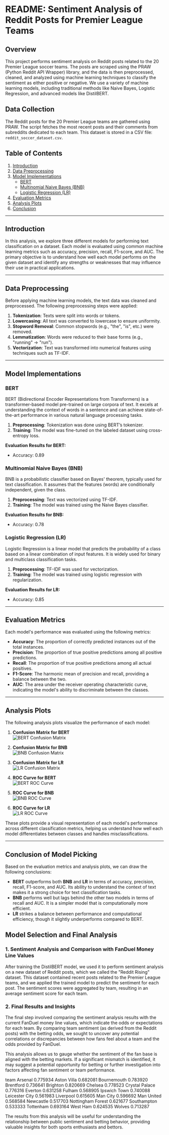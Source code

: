 # README: Sentiment Analysis of Reddit Posts for Premier League Teams

## Overview
This project performs sentiment analysis on Reddit posts related to the 20 Premier League soccer teams. The posts are scraped using the PRAW (Python Reddit API Wrapper) library, and the data is then preprocessed, cleaned, and analyzed using machine learning techniques to classify the sentiment as either positive or negative. We use a variety of machine learning models, including traditional methods like Naive Bayes, Logistic Regression, and advanced models like DistilBERT.

## Data Collection
The Reddit posts for the 20 Premier League teams are gathered using PRAW. The script fetches the most recent posts and their comments from subreddits dedicated to each team. This dataset is stored in a CSV file: `reddit_soccer_dataset.csv`.

## Table of Contents
1. [Introduction](#introduction)
2. [Data Preprocessing](#data-preprocessing)
3. [Model Implementations](#model-implementations)
   - [BERT](#bert)
   - [Multinomial Naive Bayes (BNB)](#multinomial-naive-bayes-bnb)
   - [Logistic Regression (LR)](#logistic-regression-lr)
4. [Evaluation Metrics](#evaluation-metrics)
5. [Analysis Plots](#analysis-plots)
6. [Conclusion](#conclusion)

---

## Introduction
In this analysis, we explore three different models for performing text classification on a dataset. Each model is evaluated using common machine learning metrics such as accuracy, precision, recall, F1-score, and AUC. The primary objective is to understand how well each model performs on the given dataset and identify any strengths or weaknesses that may influence their use in practical applications.

---

## Data Preprocessing
Before applying machine learning models, the text data was cleaned and preprocessed. The following preprocessing steps were applied:
1. **Tokenization**: Texts were split into words or tokens.
2. **Lowercasing**: All text was converted to lowercase to ensure uniformity.
3. **Stopword Removal**: Common stopwords (e.g., "the", "is", etc.) were removed.
4. **Lemmatization**: Words were reduced to their base forms (e.g., "running" → "run").
5. **Vectorization**: Text was transformed into numerical features using techniques such as TF-IDF.

---

## Model Implementations

### BERT
BERT (Bidirectional Encoder Representations from Transformers) is a transformer-based model pre-trained on large corpora of text. It excels at understanding the context of words in a sentence and can achieve state-of-the-art performance in various natural language processing tasks.

1. **Preprocessing**: Tokenization was done using BERT’s tokenizer.
2. **Training**: The model was fine-tuned on the labeled dataset using cross-entropy loss.

**Evaluation Results for BERT:**
- Accuracy: 0.89

### Multinomial Naive Bayes (BNB)
BNB is a probabilistic classifier based on Bayes' theorem, typically used for text classification. It assumes that the features (words) are conditionally independent, given the class.

1. **Preprocessing**: Text was vectorized using TF-IDF.
2. **Training**: The model was trained using the Naive Bayes classifier.

**Evaluation Results for BNB:**
- Accuracy: 0.78

### Logistic Regression (LR)
Logistic Regression is a linear model that predicts the probability of a class based on a linear combination of input features. It is widely used for binary and multiclass classification tasks.

1. **Preprocessing**: TF-IDF was used for vectorization.
2. **Training**: The model was trained using logistic regression with regularization.

**Evaluation Results for LR:**
- Accuracy: 0.85

---

## Evaluation Metrics
Each model's performance was evaluated using the following metrics:
- **Accuracy**: The proportion of correctly predicted instances out of the total instances.
- **Precision**: The proportion of true positive predictions among all positive predictions.
- **Recall**: The proportion of true positive predictions among all actual positives.
- **F1-Score**: The harmonic mean of precision and recall, providing a balance between the two.
- **AUC**: The area under the receiver operating characteristic curve, indicating the model's ability to discriminate between the classes.

---

## Analysis Plots

The following analysis plots visualize the performance of each model:

1. **Confusion Matrix for BERT**  
   ![BERT Confusion Matrix](analysis_plots/confusion_matrix_bert.png)

2. **Confusion Matrix for BNB**  
   ![BNB Confusion Matrix](analysis_plots/confusion_matrix_BNB.png)

3. **Confusion Matrix for LR**  
   ![LR Confusion Matrix](analysis_plots/confusion_matrix_LR.png)

4. **ROC Curve for BERT**  
   ![BERT ROC Curve](analysis_plots/roc_curve_bert.png)

5. **ROC Curve for BNB**  
   ![BNB ROC Curve](analysis_plots/roc_curve_bnb.png)

6. **ROC Curve for LR**  
   ![LR ROC Curve](analysis_plots/roc_curve_lr.png)

These plots provide a visual representation of each model's performance across different classification metrics, helping us understand how well each model differentiates between classes and handles misclassifications.

---

## Conclusion of Model Picking

Based on the evaluation metrics and analysis plots, we can draw the following conclusions:

- **BERT** outperforms both **BNB** and **LR** in terms of accuracy, precision, recall, F1-score, and AUC. Its ability to understand the context of text makes it a strong choice for text classification tasks.
- **BNB** performs well but lags behind the other two models in terms of recall and AUC. It is a simpler model that is computationally more efficient.
- **LR** strikes a balance between performance and computational efficiency, though it slightly underperforms compared to BERT.

## Model Selection and Final Analysis

### 1. Sentiment Analysis and Comparison with FanDuel Money Line Values
After training the DistilBERT model, we used it to perform sentiment analysis on a new dataset of Reddit posts, which we called the "Reddit Rising" dataset. This dataset contained recent posts related to the Premier League teams, and we applied the trained model to predict the sentiment for each post. The sentiment scores were aggregated by team, resulting in an average sentiment score for each team.

### 2. Final Results and Insights
The final step involved comparing the sentiment analysis results with the current FanDuel money line values, which indicate the odds or expectations for each team. By comparing team sentiment (as derived from the Reddit posts) with the betting odds, we sought to uncover any potential correlations or discrepancies between how fans feel about a team and the odds provided by FanDuel.

This analysis allows us to gauge whether the sentiment of the fan base is aligned with the betting markets. If a significant mismatch is identified, it may suggest a potential opportunity for betting or further investigation into factors affecting fan sentiment or team performance.

team
Arsenal              0.775934
Aston Villa          0.682081
Bournemouth          0.783920
Brentford            0.736641
Brighton             0.820669
Chelsea              0.778523
Crystal Palace       0.776316
Everton              0.631258
Fulham               0.568905
Ipswich Town         0.740088
Leicester City       0.561983
Liverpool            0.615605
Man City             0.596692
Man United           0.568584
Newcastle            0.517703
Nottingham Forest    0.621677
Southampton          0.533333
Tottenham            0.693164
West Ham             0.624535
Wolves               0.713287

The results from this analysis will be useful for understanding the relationship between public sentiment and betting behavior, providing valuable insights for both sports enthusiasts and bettors.
